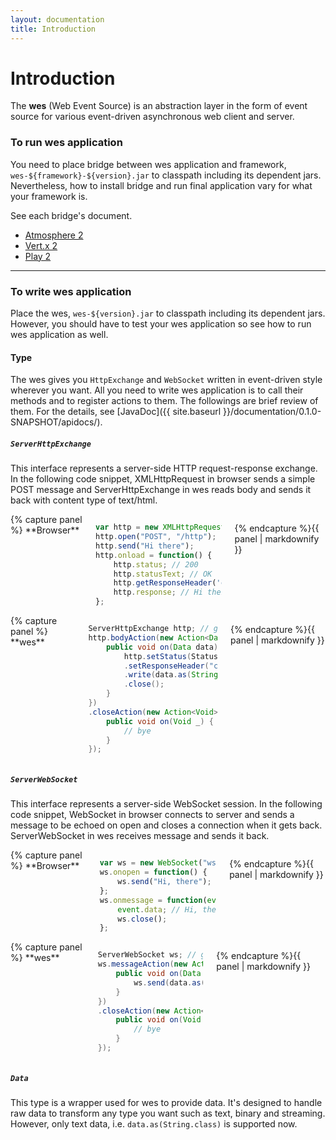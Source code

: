 ```yaml
---
layout: documentation
title: Introduction
---
```


# Introduction
The **wes** (Web Event Source) is an abstraction layer in the form of event source for various event-driven asynchronous web client and server.


### To run wes application

You need to place bridge between wes application and framework, `wes-${framework}-${version}.jar` to classpath including its dependent jars. Nevertheless, how to install bridge and run final application vary for what your framework is.

See each bridge's document.

<ul class="inline-list">
<li><a href="{{ site.baseurl }}/documentation/0.1.0-SNAPSHOT/atmosphere2/">Atmosphere 2</a></li>
<li><a href="{{ site.baseurl }}/documentation/0.1.0-SNAPSHOT/vertx2/">Vert.x 2</a></li>
<li><a href="{{ site.baseurl }}/documentation/0.1.0-SNAPSHOT/play2/">Play 2</a></li>
</ul>

<hr />

### To write wes application

Place the wes, `wes-${version}.jar` to classpath including its dependent jars. However, you should have to test your wes application so see how to run wes application as well.

#### Type

The wes gives you `HttpExchange` and `WebSocket` written in event-driven style wherever you want. All you need to write wes application is to call their methods and to register actions to them. The followings are brief review of them. For the details, see [JavaDoc]({{ site.baseurl }}/documentation/0.1.0-SNAPSHOT/apidocs/).

##### `ServerHttpExchange`

This interface represents a server-side HTTP request-response exchange. In the following code snippet, XMLHttpRequest in browser sends a simple POST message and ServerHttpExchange in wes reads body and sends it back with content type of text/html.

<div class="row">
<div class="large-6 columns">
{% capture panel %}
**Browser**

```javascript
var http = new XMLHttpRequest();
http.open("POST", "/http");
http.send("Hi there");
http.onload = function() {
    http.status; // 200
    http.statusText; // OK
    http.getResponseHeader('content-type'); // text/html
    http.response; // Hi there
};
```
{% endcapture %}{{ panel | markdownify }}
</div>
<div class="large-6 columns">
{% capture panel %}
**wes**

```java
ServerHttpExchange http; // given by wes
http.bodyAction(new Action<Data>() {
    public void on(Data data) {
        http.setStatus(StatusCode.OK)
        .setResponseHeader("content-type", "text/html")
        .write(data.as(String.class))
        .close();
    }
})
.closeAction(new Action<Void>() {
    public void on(Void _) {
        // bye
    }
});
```
{% endcapture %}{{ panel | markdownify }}
</div>
</div>

##### `ServerWebSocket`

This interface represents a server-side WebSocket session. In the following code snippet, WebSocket in browser connects to server and sends a message to be echoed on open and closes a connection when it gets back. ServerWebSocket in wes receives message and sends it back.

<div class="row">
<div class="large-6 columns">
{% capture panel %}
**Browser**

```javascript
var ws = new WebSocket("ws://localhost:8080/ws");
ws.onopen = function() {
    ws.send("Hi, there");
};
ws.onmessage = function(event) {
    event.data; // Hi, there
    ws.close();
};
```
{% endcapture %}{{ panel | markdownify }}
</div>
<div class="large-6 columns">
{% capture panel %}
**wes**

```java
ServerWebSocket ws; // given by wes
ws.messageAction(new Action<Data>() {
    public void on(Data data) {
        ws.send(data.as(String.class));
    }
})
.closeAction(new Action<Void>() {
    public void on(Void _) {
        // bye
    }
});
```
{% endcapture %}{{ panel | markdownify }}
</div>
</div>

##### `Data`

This type is a wrapper used for wes to provide data. It's designed to handle raw data to transform any type you want such as text, binary and streaming. However, only text data, i.e. `data.as(String.class)` is supported now.